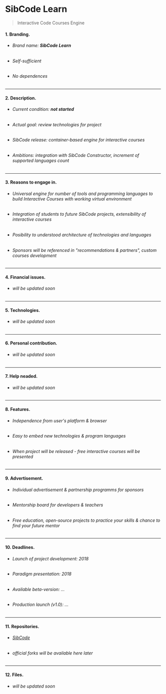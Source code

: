 # SibCode Learn

> Interactive Code Courses Engine

#### 1. Branding.
* ###### Brand name: _**SibCode Learn**_
* ###### Self-sufficient
* ###### No dependences

___

#### 2. Description.
* ###### Current condition: _**not started**_
* ###### Actual goal: _review technologies for project_
* ###### SibCode release: _container-based engine for interactive courses_
* ###### Ambitions: _integration with SibCode Constructor, increment of supported languages count_

___

#### 3. Reasons to engage in.
* ###### Universal engine for number of tools and programming languages to build Interactive Courses with working virtual environment
* ###### Integration of students to future SibCode projects, extensibility of interactive courses
* ###### Posibility to understood architecture of technologies and languages
* ###### Sponsors will be referenced in "recommendations & partners", custom courses development

___

#### 4. Financial issues.
* ###### will be updated soon

___

#### 5. Technologies.
* ###### will be updated soon

___

#### 6. Personal contribution.
* ###### will be updated soon

___

#### 7. Help neaded.
* ###### will be updated soon

___

#### 8. Features.
* ###### Independence from user's platform & browser
* ###### Easy to embed new technologies & program languages
* ###### When project will be released - free interactive courses will be presented

___

#### 9. Advertisement.
* ###### Individual advertisement & partnership programms for sponsors
* ###### Mentorship board for developers & teachers
* ###### Free education, open-source projects to practice your skills & chance to find your future mentor

___

#### 10. Deadlines.
* ###### Launch of project development: 2018
* ###### Paradigm presentation: 2018
* ###### Available beta-version: ...
* ###### Production launch (v1.0):	...

___

#### 11. Repositories.
* ###### [SibCode](http://github.com/SiberianCode/sibcode-learn)
* ###### official forks will be available here later

___

#### 12. Files.
* ###### will be updated soon
